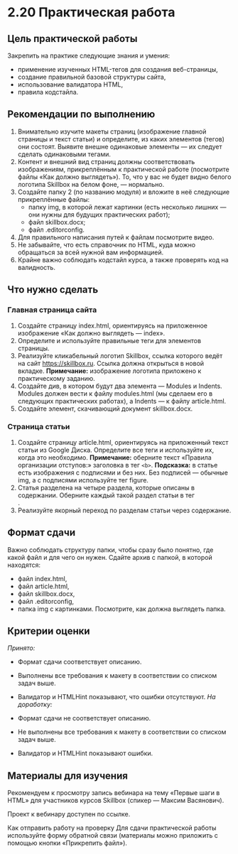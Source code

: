 # 2.20 Практическая работа
## Цель практической работы
Закрепить на практике следующие знания и умения:

- применение изученных HTML-тегов для создания веб-страницы,
- создание правильной базовой структуры сайта,
- использование валидатора HTML,
- правила кодстайла.

## Рекомендации по выполнению
1. Внимательно изучите макеты страниц (изображение главной страницы и текст статьи) и определите, из каких элементов (тегов) они состоят. Выявите внешне одинаковые элементы — их следует сделать одинаковыми тегами.
1. Контент и внешний вид страниц должны соответствовать изображениям, прикреплённым к практической работе (посмотрите файлы «Как должно выглядеть»). То, что у вас не будет видно белого логотипа Skillbox на белом фоне, — нормально.
1. Создайте папку 2 (по названию модуля) и вложите в неё следующие прикреплённые файлы:
   - папку img, в которой лежат картинки (есть несколько лишних — они нужны для будущих практических работ);
   - файл skillbox.docx;
   - файл .editorconfig.
1. Для правильного написания путей к файлам посмотрите видео.
1. Не забывайте, что есть справочник по HTML, куда можно обращаться за всей нужной вам информацией.
1. Крайне важно соблюдать кодстайл курса, а также проверять код на валидность.

## Что нужно сделать
### Главная страница сайта
1. Создайте страницу index.html, ориентируясь на приложенное изображение «Как должно выглядеть — index».
1. Определите и используйте правильные теги для элементов страницы.
1. Реализуйте кликабельный логотип Skillbox, ссылка которого ведёт на сайт https://skillbox.ru. Ссылка должна открыться в новой вкладке. 
**Примечание:** изображение логотипа приложено к практическому заданию.
1. Создайте див, в котором будут два элемента — Modules и Indents. Modules должен вести к файлу modules.html (мы сделаем его в следующих практических работах), а Indents — к файлу article.html.
1. Создайте элемент, скачивающий документ skillbox.docx.
### Страница статьи
1. Создайте страницу article.html, ориентируясь на приложенный текст статьи из Google Диска. Определите все теги и используйте их, когда это необходимо.
**Примечание:** оберните текст «Правила организации отступов:» заголовка в тег `<b>`.
**Подсказка:** в статье есть изображения с подписями и без них. Без подписей — обычные img, а с подписями используйте тег figure.
1. Статья разделена на четыре раздела, которые описаны в содержании. Оберните каждый такой раздел статьи в тег <div>.
1. Реализуйте якорный переход по разделам статьи через содержание.

## Формат сдачи
Важно соблюдать структуру папки, чтобы сразу было понятно, где какой файл и для чего он нужен. Сдайте архив с папкой, в которой находятся:

- файл index.html,
- файл article.html,
- файл skillbox.docx,
- файл .editorconfig,
- папка img с картинками.
Посмотрите, как должна выглядеть папка.


## Критерии оценки
*Принято:*

- Формат сдачи соответствует описанию.
- Выполнены все требования к макету в соответствии со списком задач выше.
- Валидатор и HTMLHint показывают, что ошибки отсутствуют.
*На доработку:*

- Формат сдачи не соответствует описанию.
- Не выполнены все требования к макету в соответствии со списком задач выше.
- Валидатор и HTMLHint показывают ошибки. 

## Материалы для изучения
  Рекомендуем к просмотру запись вебинара на тему «Первые шаги в HTML» для участников курсов Skillbox (спикер — Максим Васянович).

Проект к вебинару доступен по ссылке.


Как отправить работу на проверку
Для сдачи практической работы используйте форму обратной связи (материалы можно приложить с помощью кнопки «Прикрепить файл»).
